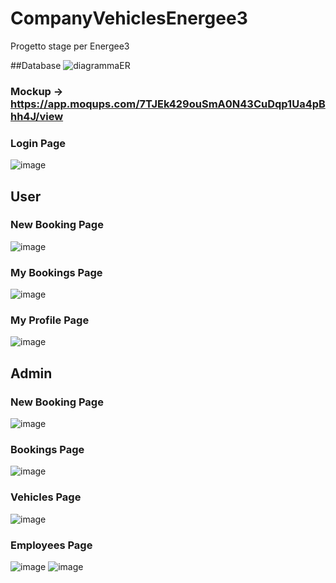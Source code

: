 # CompanyVehiclesEnergee3
Progetto stage per Energee3

##Database
![diagrammaER](https://user-images.githubusercontent.com/94196861/177165395-59fcedc3-c928-4df8-a53b-116c5d2e42ec.png)


### Mockup -> https://app.moqups.com/7TJEk429ouSmA0N43CuDqp1Ua4pBhh4J/view

### Login Page
![image](https://user-images.githubusercontent.com/94196861/176662054-5076e810-eca6-4a26-b9c2-107faa0b31c0.png)

## User
### New Booking Page
![image](https://user-images.githubusercontent.com/94196861/176662528-ad372de0-556b-423f-8149-024cd85d4656.png)

### My Bookings Page
![image](https://user-images.githubusercontent.com/94196861/176662739-a90f9c4b-7fd4-4e64-88a4-607d5459ba15.png)

### My Profile Page
![image](https://user-images.githubusercontent.com/94196861/176662826-570f3e99-0c34-421c-986b-f5e6e2af01e3.png)


## Admin
### New Booking Page
![image](https://user-images.githubusercontent.com/94196861/176662965-a7d11834-1d8b-4028-b2ff-ec97a8d0d521.png)

### Bookings Page
![image](https://user-images.githubusercontent.com/94196861/176663083-f62f379e-f7f2-4bbd-9b6e-60efac6684b0.png)

### Vehicles Page
![image](https://user-images.githubusercontent.com/94196861/176663244-af7d9a73-93bd-49d6-950e-a76404ac9d1a.png)

### Employees Page
![image](https://user-images.githubusercontent.com/94196861/176663329-b98e23d3-86c3-4037-97b6-d862472d520e.png)
![image](https://user-images.githubusercontent.com/94196861/176693241-8a10927a-b279-4de9-9e76-7c6f659d78c7.png)
